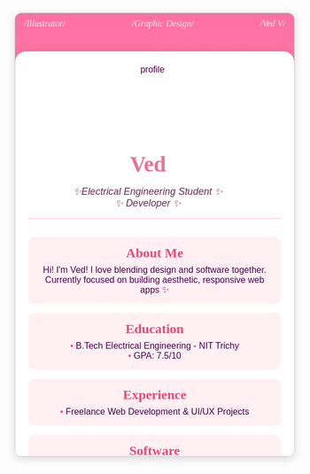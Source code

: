 <!-- 🌸 Embedded Portfolio (Like Adobe/CodePen Embed) -->
<iframe 
  srcdoc="
  <!DOCTYPE html>
  <html lang='en'>
  <head>
    <meta charset='UTF-8'>
    <meta name='viewport' content='width=device-width, initial-scale=1.0'>
    <title>Ved's Portfolio</title>
    <link href='https://fonts.googleapis.com/css2?family=Playfair+Display:wght@400;700&family=Raleway:wght@400;600&display=swap' rel='stylesheet'>
    <style>
      * { margin:0; padding:0; box-sizing:border-box; }
      body {
        max-width: 100vw;
        font-family: 'Raleway', sans-serif;
        background: linear-gradient(to bottom, #ff6fa1, #fff0f5);
        color: #4a004e;
        text-align: center;
        padding-bottom: 2rem;
      }
      .static-header {
        display:flex;
        justify-content:space-between;
        align-items:center;
        padding:0.8rem 2rem;
        font-family:'Playfair Display',serif;
        font-size:1.8rem;
        color:#fff7ff;
        font-style:italic;
        border-radius:1rem;
      }
      .container {
        display:flex;
        max-width:900px;
        background:#fff;
        border-radius:1.2rem;
        box-shadow:0 6px 30px rgba(0,0,0,0.15);
        overflow:hidden;
        margin:2rem auto;
        gap:2rem;
        padding:2rem;
      }
      .left-column {
        flex:1;
        display:flex;
        flex-direction:column;
        align-items:center;
        gap:1rem;
        border-right:2px solid #ffd6e8;
        padding-right:1.5rem;
      }
      .profile-img {
        width:140px; height:140px;
        border-radius:50%;
        object-fit:cover;
      }
      .name {
        font-family:'Playfair Display',serif;
        font-size:2.5rem;
        color:#e67394;
        font-weight:bold;
      }
      .title { font-style:italic; font-size:1.1rem; color:#6d2b50; }
      .right-column { flex:2; display:flex; flex-direction:column; gap:1rem; text-align:left; }
      .section {
        background:#fff0f4;
        border-radius:0.8rem;
        padding:1rem 1.5rem;
      }
      .section h2 {
        font-family:'Playfair Display',serif;
        font-size:1.5rem;
        color:#e94b77;
        margin-bottom:0.5rem;
      }
      ul { list-style:none; padding:0; }
      li::before { content:'• '; color:#e94b77; }
      .softwares { display:flex; flex-wrap:wrap; gap:0.5rem; }
      .software-icon {
        background:white;
        padding:0.4rem 0.6rem;
        border-radius:0.4rem;
        box-shadow:0 2px 6px rgba(0,0,0,0.1);
        font-size:0.85rem;
      }
      .projects {
        max-width:700px;
        margin:2rem auto;
        text-align:left;
        padding:1rem 1.5rem;
        background:#fff0f4;
        border-radius:1rem;
        box-shadow:0 4px 15px rgba(0,0,0,0.08);
      }
      .project-list a {
        display:block;
        margin:0.6rem 0;
        padding:0.8rem 1rem;
        background:#ffd3e6;
        color:#4a004e;
        border-radius:0.8rem;
        text-decoration:none;
        font-weight:bold;
        transition:background 0.3s ease, transform 0.3s ease;
      }
      .project-list a:hover { background:#ff92b3; color:white; transform:translateX(5px); }
      footer { margin:2rem 0; font-size:0.9rem; color:#6d2b50; }
      @media (max-width:800px) {
        .container { flex-direction:column; text-align:center; padding:1.5rem; }
        .left-column { border-right:none; border-bottom:2px solid #ffd6e8; padding-bottom:1rem; }
        .right-column { text-align:center; }
        .static-header { font-size:1rem; padding:0.6rem 1rem; }
      }
    </style>
  </head>
  <body>
    <div class='static-header'>
      <span>/Illustrator/</span><span>/Graphic Design/</span><span>/Ved V/</span>
    </div>
    <div class='container'>
      <div class='left-column'>
        <img src='7751b0cb-f3ec-40ea-90d1-796dd1a5c7b6-removebg-preview.png' alt='profile' class='profile-img'>
        <h1 class='name'>Ved</h1>
        <p class='title'>✨Electrical Engineering Student ✨<br>✨ Developer ✨</p>
      </div>
      <div class='right-column'>
        <div class='section'>
          <h2>About Me</h2>
          <p>Hi! I'm Ved! I love blending design and software together. Currently focused on building aesthetic, responsive web apps ✨</p>
        </div>
        <div class='section'>
          <h2>Education</h2>
          <ul>
            <li>B.Tech Electrical Engineering - NIT Trichy</li>
            <li>GPA: 7.5/10</li>
          </ul>
        </div>
        <div class='section'>
          <h2>Experience</h2>
          <ul>
            <li>Freelance Web Development & UI/UX Projects</li>
          </ul>
        </div>
        <div class='section'>
          <h2>Software</h2>
          <div class='softwares'>
            <span class='software-icon'>ReactJs</span>
            <span class='software-icon'>Html</span>
            <span class='software-icon'>GitHub</span>
            <span class='software-icon'>CSS</span>
            <span class='software-icon'>Python</span>
            <span class='software-icon'>Illustrator</span>
            <span class='software-icon'>Photoshop</span>
            <span class='software-icon'>Figma</span>
          </div>
        </div>
      </div>
    </div>
    <section class='projects'>
      <h2>Featured Projects</h2>
      <ul class='project-list'>
        <a href='https://github.com/heyimvm/yougamain.git'>YOUGA – Real-time Body Movement Detection</a>
        <a href='#'>Portfolio Website</a>
        <a href='https://github.com/heyimvm/fixmydrive.git'>Fix My Drive</a>
        <a href='https://github.com/heyimvm/SIPVED.git'>Student Internship Portal E-Cell</a>
      </ul>
    </section>
    <footer>
      <p>Made with 💖 by Ved | <a href='mailto:Vedavarshiniv2@gmail.com'>Contact Me</a></p>
    </footer>
  </body>
  </html>" 
  width="100%" 
  height="800" 
  style="border: 1px solid #ccc; border-radius: 12px; box-shadow: 0 4px 15px rgba(0,0,0,0.15);" 
  loading="lazy">
</iframe>

